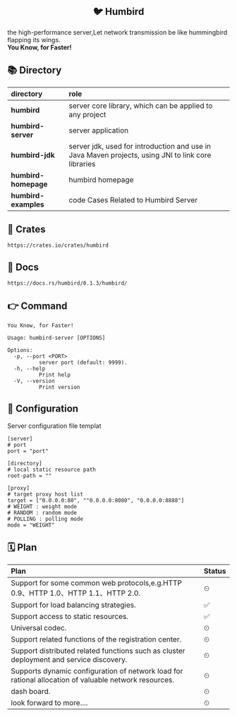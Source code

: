 ## <center>🐦 Humbird </center>  
the high-performance server,Let network transmission be like hummingbird flapping its wings.  
**You Know, for Faster!**  
## 📚 Directory
| **directory** | **role** | 
| :-----| :----- |
| **humbird** | server core library, which can be applied to any project |  
| **humbird-server** | server application |  
| **humbird-jdk** | server jdk, used for introduction and use in Java Maven projects, using JNI to link core libraries |  
| **humbird-homepage** | humbird homepage |  
| **humbird-examples** | code Cases Related to Humbird Server |  
## 🚚 Crates
```
https://crates.io/crates/humbird
```
## 📄 Docs
```
https://docs.rs/humbird/0.1.3/humbird/
```
## 👉 Command
```
You Know, for Faster! 

Usage: humbird-server [OPTIONS]

Options:
  -p, --port <PORT>
          server port (default: 9999).
  -h, --help
          Print help
  -V, --version
          Print version
```
## 📃 Configuration
Server configuration file templat
```
[server]
# port
port = "port"

[directory]
# local static resource path
root-path = ""

[proxy]
# target proxy host list
target = ["0.0.0.0:80", ""0.0.0.0:8080", "0.0.0.0:8888"]
# WEIGHT : weight mode
# RANDOM : random mode
# POLLING : polling mode
mode = "WEIGHT"
```
## 🗓️ Plan
| **Plan** | **Status** | 
| :-----| :----- |
| Support for some common web protocols,e.g.HTTP 0.9、HTTP 1.0、HTTP 1.1、HTTP 2.0. | ⏲ |  
| Support for load balancing strategies. | ✅ |  
| Support access to static resources. | ✅ |  
| Universal codec. | ⏲ |  
| Support related functions of the registration center. | ⏲ |  
| Support distributed related functions such as cluster deployment and service discovery. | ⏲ |
| Supports dynamic configuration of network load for rational allocation of valuable network resources. | ⏲ |  
| dash board. | ⏲ |  
| look forward to more.... | ⏲ |  